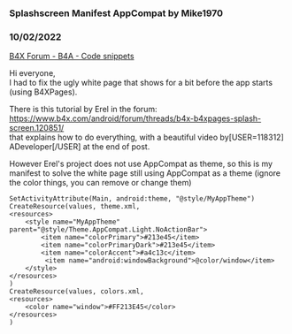 ### Splashscreen Manifest AppCompat by Mike1970
### 10/02/2022
[B4X Forum - B4A - Code snippets](https://www.b4x.com/android/forum/threads/143274/)

Hi everyone,  
I had to fix the ugly white page that shows for a bit before the app starts (using B4XPages).  
  
There is this tutorial by Erel in the forum: <https://www.b4x.com/android/forum/threads/b4x-b4xpages-splash-screen.120851/>  
that explains how to do everything, with a beautiful video by[USER=118312] ADeveloper[/USER] at the end of post.  
  
However Erel's project does not use AppCompat as theme, so this is my manifest to solve the white page still using AppCompat as a theme (ignore the color things, you can remove or change them)  
  
  

```B4X
SetActivityAttribute(Main, android:theme, "@style/MyAppTheme")  
CreateResource(values, theme.xml,  
<resources>  
    <style name="MyAppTheme" parent="@style/Theme.AppCompat.Light.NoActionBar">  
        <item name="colorPrimary">#213e45</item>  
        <item name="colorPrimaryDark">#213e45</item>  
        <item name="colorAccent">#a4c13c</item>  
         <item name="android:windowBackground">@color/window</item>  
    </style>  
</resources>  
)  
CreateResource(values, colors.xml,  
<resources>  
    <color name="window">#FF213E45</color>  
</resources>  
)
```